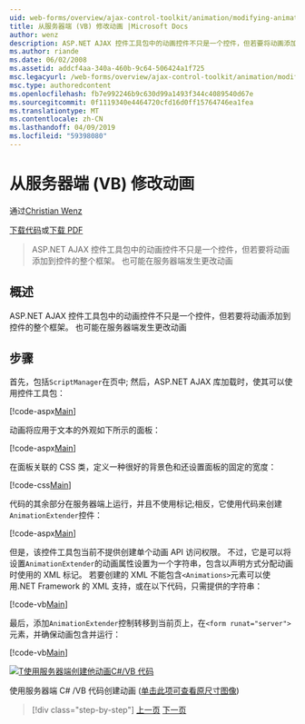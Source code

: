 ```yaml
---
uid: web-forms/overview/ajax-control-toolkit/animation/modifying-animations-from-the-server-side-vb
title: 从服务器端 (VB) 修改动画 |Microsoft Docs
author: wenz
description: ASP.NET AJAX 控件工具包中的动画控件不只是一个控件，但若要将动画添加到控件的整个框架。 也可以将动画...
ms.author: riande
ms.date: 06/02/2008
ms.assetid: addcf4aa-340a-460b-9c64-506424a1f725
msc.legacyurl: /web-forms/overview/ajax-control-toolkit/animation/modifying-animations-from-the-server-side-vb
msc.type: authoredcontent
ms.openlocfilehash: fb7e992246b9c630d99a1493f344c4089540d67e
ms.sourcegitcommit: 0f1119340e4464720cfd16d0ff15764746ea1fea
ms.translationtype: MT
ms.contentlocale: zh-CN
ms.lasthandoff: 04/09/2019
ms.locfileid: "59398080"
---
```

# <a name="modifying-animations-from-the-server-side-vb"></a>从服务器端 (VB) 修改动画

通过[Christian Wenz](https://github.com/wenz)

[下载代码](http://download.microsoft.com/download/f/9/a/f9a26acd-8df4-4484-8a18-199e4598f411/Animation9.vb.zip)或[下载 PDF](http://download.microsoft.com/download/6/7/1/6718d452-ff89-4d3f-a90e-c74ec2d636a3/animation9VB.pdf)

> ASP.NET AJAX 控件工具包中的动画控件不只是一个控件，但若要将动画添加到控件的整个框架。 也可能在服务器端发生更改动画


## <a name="overview"></a>概述

ASP.NET AJAX 控件工具包中的动画控件不只是一个控件，但若要将动画添加到控件的整个框架。 也可能在服务器端发生更改动画

## <a name="steps"></a>步骤

首先，包括`ScriptManager`在页中; 然后，ASP.NET AJAX 库加载时，使其可以使用控件工具包：

[!code-aspx[Main](modifying-animations-from-the-server-side-vb/samples/sample1.aspx)]

动画将应用于文本的外观如下所示的面板：

[!code-aspx[Main](modifying-animations-from-the-server-side-vb/samples/sample2.aspx)]

在面板关联的 CSS 类，定义一种很好的背景色和还设置面板的固定的宽度：

[!code-css[Main](modifying-animations-from-the-server-side-vb/samples/sample3.css)]

代码的其余部分在服务器端上运行，并且不使用标记;相反，它使用代码来创建`AnimationExtender`控件：

[!code-aspx[Main](modifying-animations-from-the-server-side-vb/samples/sample4.aspx)]

但是，该控件工具包当前不提供创建单个动画 API 访问权限。 不过，它是可以将设置`AnimationExtender`的动画属性设置为一个字符串，包含以声明方式分配动画时使用的 XML 标记。 若要创建的 XML 不能包含`<Animations>`元素可以使用.NET Framework 的 XML 支持，或在以下代码，只需提供的字符串：

[!code-vb[Main](modifying-animations-from-the-server-side-vb/samples/sample5.vb)]

最后，添加`AnimationExtender`控制转移到当前页上，在`<form runat="server">`元素，并确保动画包含并运行：

[!code-vb[Main](modifying-animations-from-the-server-side-vb/samples/sample6.vb)]


[![T使用服务器端创建他动画C#/VB 代码](modifying-animations-from-the-server-side-vb/_static/image2.png)](modifying-animations-from-the-server-side-vb/_static/image1.png)

使用服务器端 C# /VB 代码创建动画 ([单击此项可查看原尺寸图像](modifying-animations-from-the-server-side-vb/_static/image3.png))

> [!div class="step-by-step"]
> [上一页](triggering-an-animation-in-another-control-vb.md)
> [下一页](executing-animations-using-client-side-code-vb.md)
